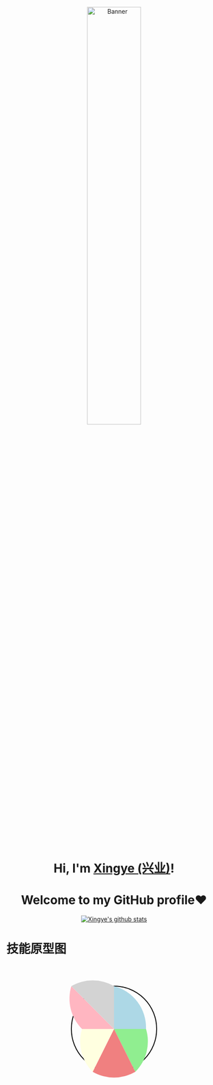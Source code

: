 <p align="center">
  <a href="https://www.douyin.com/user/self?from_tab_name=main&modal_id=7415401421195037952&showTab=like">
    <img src="pl.gif" alt="Banner" width="50%" height="50%">
  </a>
</p>

<h1 align="center">Hi, I'm <a href="https://gityesm.github.io/">Xingye (兴业)</a>!</h1>
<h1 align="center">Welcome to my GitHub profile❤</h1>

<p align="center">
  <a href="https://github.com/GitYesm"><img src="https://github-readme-stats.vercel.app/api?username=GitYesm&hide_border=true&show_icons=true" alt="Xingye's github stats"></a>
</p>


# 技能原型图

<div style="width: 100%; display: flex; justify-content: center;">
    <svg width="300" height="300">
        <circle cx="150" cy="150" r="100" stroke="black" stroke-width="2" fill="none"/>
        <path d="M150,150 L150,50 A100,100 0 0,1 225,150 Z" fill="lightblue" />
        <path d="M150,150 L225,150 A100,100 0 0,1 200,250 Z" fill="lightgreen" />
        <path d="M150,150 L200,250 A100,100 0 0,1 100,250 Z" fill="lightcoral" />
        <path d="M150,150 L100,250 A100,100 0 0,1 75,150 Z" fill="lightyellow" />
        <path d="M150,150 L75,150 A100,100 0 0,1 50,50 Z" fill="lightpink" />
        <path d="M150,150 L50,50 A100,100 0 0,1 150,50 Z" fill="lightgray" />
        <path d="M150,150 L150,50 A100,100 0 0,1 150,150 Z" fill="lightblue" />
    </svg>
</div>

